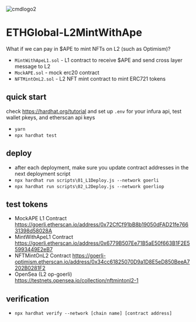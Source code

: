 ![cmdlogo2](https://github.com/AnotherWorldDAO/ETHGlobal-L2MintWithAPE/assets/182446/d06540aa-1d11-4cb1-b226-2b0d6403b15e)


# ETHGlobal-L2MintWithApe
What if we can pay in $APE to mint NFTs on L2 (such as Optimism)?

- `MintWithApeL1.sol` - L1 contract to receive $APE and send cross layer message to L2
- `MockAPE.sol` - mock erc20 contract
- `NFTMintOnL2.sol` - L2 NFT mint contract to mint ERC721 tokens

## quick start
check https://hardhat.org/tutorial and set up `.env` for your infura api, test wallet pkeys, and etherscan api keys

- `yarn`
- `npx hardhat test`

## deploy
- after each deployment, make sure you update contract addresses in the next deployment script
- `npx hardhat run scripts\01_L1Deploy.js --network goerli`
- `npx hardhat run scripts\02_L2Deploy.js --network goerliop`

## test tokens
- MockAPE L1 Contract https://goerli.etherscan.io/address/0x72CfCf91bB8b19050dFAD21fe76631398d58028A
- MintWithApeL1 Contract https://goerli.etherscan.io/address/0x6779B507Ee71B5aE50f663B1F2E55993449E2eB7
- NFTMintOnL2 Contract https://goerli-optimism.etherscan.io/address/0x34cc61825070D9a1D8E5eD850BeeA7202B0281F2
- OpenSea (L2 op-goerli) https://testnets.opensea.io/collection/nftmintonl2-1

## verification
- `npx hardhat verify --network [chain name] [contract address]`
